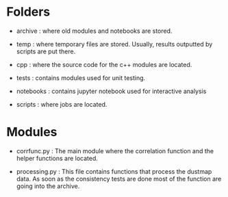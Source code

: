 # Folders

 - archive : where old modules and notebooks are stored.

 - temp : where temporary files are stored. Usually, results outputted by scripts are put there.

 - cpp : where the source code for the c++ modules are located.
 
 - tests : contains modules used for unit testing.

 - notebooks : contains jupyter notebook used for interactive analysis

 - scripts : where jobs are located. 

# Modules

 - corrfunc.py : The main module where the correlation function and the helper functions are located.

 - processing.py : This file contains functions that process the dustmap data. As soon as the consistency tests are done most of the function are going into the archive.

